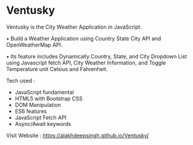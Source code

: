 # Ventusky
Ventusky is the City Weather Application in JavaScript. 

• Build a Weather Application using Country State City API and OpenWeatherMap API. 

• Its feature includes Dynamically Country, State, and City Dropdown List using Javascript fetch API, City Weather Information, and Toggle Temperature unit Celsius and Fahrenheit.

Tech used :
- JavaScript fundamental
- HTML5 with Bootstrap CSS 
- DOM Manipulation
- ES6 features
- JavaScript Fetch API
- Async/Await keywords

Visit Website : https://alakhdeepsingh.github.io/Ventusky/
